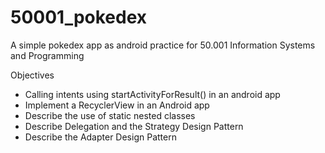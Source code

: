 # 50001_pokedex

A simple pokedex app as android practice for 50.001 Information Systems and Programming

Objectives
* Calling intents using startActivityForResult() in an android app
* Implement a RecyclerView in an Android app
* Describe the use of static nested classes
* Describe Delegation and the Strategy Design Pattern
* Describe the Adapter Design Pattern
